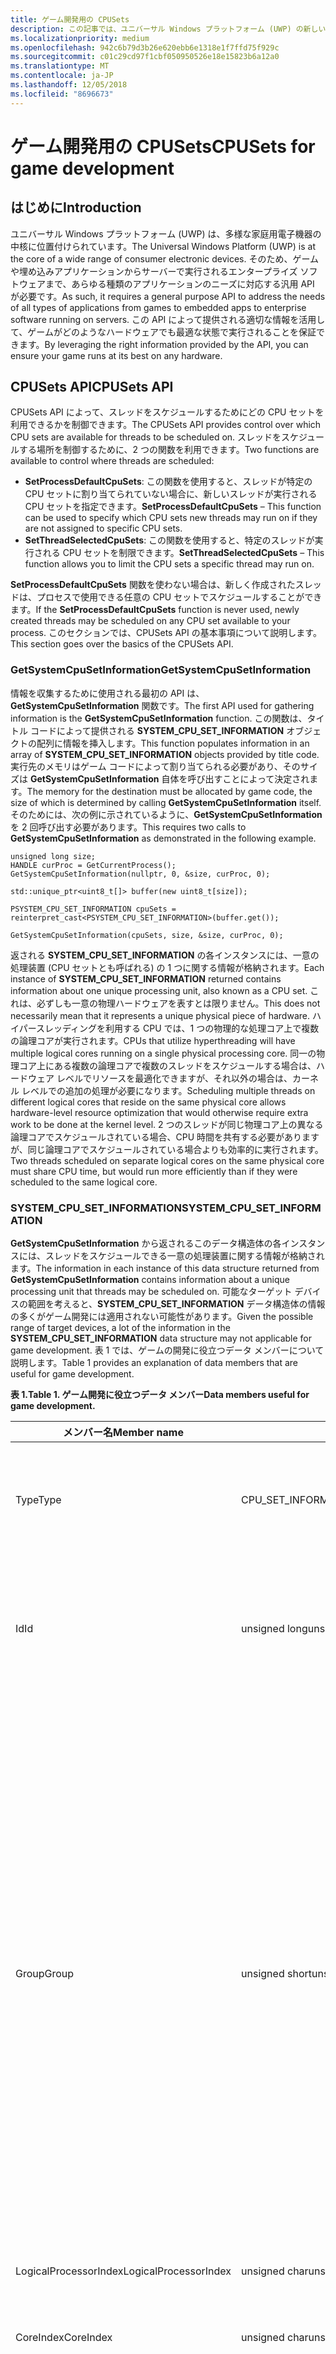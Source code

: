 ```yaml
---
title: ゲーム開発用の CPUSets
description: この記事では、ユニバーサル Windows プラットフォーム (UWP) の新しい CPUSets API の概要を説明し、ゲームとアプリケーションの開発に関連する主な情報を紹介します。
ms.localizationpriority: medium
ms.openlocfilehash: 942c6b79d3b26e620ebb6e1318e1f7ffd75f929c
ms.sourcegitcommit: c01c29cd97f1cbf050950526e18e15823b6a12a0
ms.translationtype: MT
ms.contentlocale: ja-JP
ms.lasthandoff: 12/05/2018
ms.locfileid: "8696673"
---
```

# <a name="cpusets-for-game-development"></a><span data-ttu-id="eac48-103">ゲーム開発用の CPUSets</span><span class="sxs-lookup"><span data-stu-id="eac48-103">CPUSets for game development</span></span>

## <a name="introduction"></a><span data-ttu-id="eac48-104">はじめに</span><span class="sxs-lookup"><span data-stu-id="eac48-104">Introduction</span></span>

<span data-ttu-id="eac48-105">ユニバーサル Windows プラットフォーム (UWP) は、多様な家庭用電子機器の中核に位置付けられています。</span><span class="sxs-lookup"><span data-stu-id="eac48-105">The Universal Windows Platform (UWP) is at the core of a wide range of consumer electronic devices.</span></span> <span data-ttu-id="eac48-106">そのため、ゲームや埋め込みアプリケーションからサーバーで実行されるエンタープライズ ソフトウェアまで、あらゆる種類のアプリケーションのニーズに対応する汎用 API が必要です。</span><span class="sxs-lookup"><span data-stu-id="eac48-106">As such, it requires a general purpose API to address the needs of all types of applications from games to embedded apps to enterprise software running on servers.</span></span> <span data-ttu-id="eac48-107">この API によって提供される適切な情報を活用して、ゲームがどのようなハードウェアでも最適な状態で実行されることを保証できます。</span><span class="sxs-lookup"><span data-stu-id="eac48-107">By leveraging the right information provided by the API, you can ensure your game runs at its best on any hardware.</span></span>

## <a name="cpusets-api"></a><span data-ttu-id="eac48-108">CPUSets API</span><span class="sxs-lookup"><span data-stu-id="eac48-108">CPUSets API</span></span>

<span data-ttu-id="eac48-109">CPUSets API によって、スレッドをスケジュールするためにどの CPU セットを利用できるかを制御できます。</span><span class="sxs-lookup"><span data-stu-id="eac48-109">The CPUSets API provides control over which CPU sets are available for threads to be scheduled on.</span></span> <span data-ttu-id="eac48-110">スレッドをスケジュールする場所を制御するために、2 つの関数を利用できます。</span><span class="sxs-lookup"><span data-stu-id="eac48-110">Two functions are available to control where threads are scheduled:</span></span>
- <span data-ttu-id="eac48-111">**SetProcessDefaultCpuSets**: この関数を使用すると、スレッドが特定の CPU セットに割り当てられていない場合に、新しいスレッドが実行される CPU セットを指定できます。</span><span class="sxs-lookup"><span data-stu-id="eac48-111">**SetProcessDefaultCpuSets** – This function can be used to specify which CPU sets new threads may run on if they are not assigned to specific CPU sets.</span></span>
- <span data-ttu-id="eac48-112">**SetThreadSelectedCpuSets**: この関数を使用すると、特定のスレッドが実行される CPU セットを制限できます。</span><span class="sxs-lookup"><span data-stu-id="eac48-112">**SetThreadSelectedCpuSets** – This function allows you to limit the CPU sets a specific thread may run on.</span></span>

<span data-ttu-id="eac48-113">**SetProcessDefaultCpuSets** 関数を使わない場合は、新しく作成されたスレッドは、プロセスで使用できる任意の CPU セットでスケジュールすることができます。</span><span class="sxs-lookup"><span data-stu-id="eac48-113">If the **SetProcessDefaultCpuSets** function is never used, newly created threads may be scheduled on any CPU set available to your process.</span></span> <span data-ttu-id="eac48-114">このセクションでは、CPUSets API の基本事項について説明します。</span><span class="sxs-lookup"><span data-stu-id="eac48-114">This section goes over the basics of the CPUSets API.</span></span>

### <a name="getsystemcpusetinformation"></a><span data-ttu-id="eac48-115">GetSystemCpuSetInformation</span><span class="sxs-lookup"><span data-stu-id="eac48-115">GetSystemCpuSetInformation</span></span>

<span data-ttu-id="eac48-116">情報を収集するために使用される最初の API は、**GetSystemCpuSetInformation** 関数です。</span><span class="sxs-lookup"><span data-stu-id="eac48-116">The first API used for gathering information is the **GetSystemCpuSetInformation** function.</span></span> <span data-ttu-id="eac48-117">この関数は、タイトル コードによって提供される **SYSTEM_CPU_SET_INFORMATION** オブジェクトの配列に情報を挿入します。</span><span class="sxs-lookup"><span data-stu-id="eac48-117">This function populates information in an array of **SYSTEM_CPU_SET_INFORMATION** objects provided by title code.</span></span> <span data-ttu-id="eac48-118">実行先のメモリはゲーム コードによって割り当てられる必要があり、そのサイズは **GetSystemCpuSetInformation** 自体を呼び出すことによって決定されます。</span><span class="sxs-lookup"><span data-stu-id="eac48-118">The memory for the destination must be allocated by game code, the size of which is determined by calling **GetSystemCpuSetInformation** itself.</span></span> <span data-ttu-id="eac48-119">そのためには、次の例に示されているように、**GetSystemCpuSetInformation** を 2 回呼び出す必要があります。</span><span class="sxs-lookup"><span data-stu-id="eac48-119">This requires two calls to **GetSystemCpuSetInformation** as demonstrated in the following example.</span></span>

```
unsigned long size;
HANDLE curProc = GetCurrentProcess();
GetSystemCpuSetInformation(nullptr, 0, &size, curProc, 0);

std::unique_ptr<uint8_t[]> buffer(new uint8_t[size]);

PSYSTEM_CPU_SET_INFORMATION cpuSets = reinterpret_cast<PSYSTEM_CPU_SET_INFORMATION>(buffer.get());
  
GetSystemCpuSetInformation(cpuSets, size, &size, curProc, 0);
```

<span data-ttu-id="eac48-120">返される **SYSTEM_CPU_SET_INFORMATION** の各インスタンスには、一意の処理装置 (CPU セットとも呼ばれる) の 1 つに関する情報が格納されます。</span><span class="sxs-lookup"><span data-stu-id="eac48-120">Each instance of **SYSTEM_CPU_SET_INFORMATION** returned contains information about one unique processing unit, also known as a CPU set.</span></span> <span data-ttu-id="eac48-121">これは、必ずしも一意の物理ハードウェアを表すとは限りません。</span><span class="sxs-lookup"><span data-stu-id="eac48-121">This does not necessarily mean that it represents a unique physical piece of hardware.</span></span> <span data-ttu-id="eac48-122">ハイパースレッディングを利用する CPU では、1 つの物理的な処理コア上で複数の論理コアが実行されます。</span><span class="sxs-lookup"><span data-stu-id="eac48-122">CPUs that utilize hyperthreading will have multiple logical cores running on a single physical processing core.</span></span> <span data-ttu-id="eac48-123">同一の物理コア上にある複数の論理コアで複数のスレッドをスケジュールする場合は、ハードウェア レベルでリソースを最適化できますが、それ以外の場合は、カーネル レベルでの追加の処理が必要になります。</span><span class="sxs-lookup"><span data-stu-id="eac48-123">Scheduling multiple threads on different logical cores that reside on the same physical core allows hardware-level resource optimization that would otherwise require extra work to be done at the kernel level.</span></span> <span data-ttu-id="eac48-124">2 つのスレッドが同じ物理コア上の異なる論理コアでスケジュールされている場合、CPU 時間を共有する必要がありますが、同じ論理コアでスケジュールされている場合よりも効率的に実行されます。</span><span class="sxs-lookup"><span data-stu-id="eac48-124">Two threads scheduled on separate logical cores on the same physical core must share CPU time, but would run more efficiently than if they were scheduled to the same logical core.</span></span>

### <a name="systemcpusetinformation"></a><span data-ttu-id="eac48-125">SYSTEM_CPU_SET_INFORMATION</span><span class="sxs-lookup"><span data-stu-id="eac48-125">SYSTEM_CPU_SET_INFORMATION</span></span>

<span data-ttu-id="eac48-126">**GetSystemCpuSetInformation** から返されるこのデータ構造体の各インスタンスには、スレッドをスケジュールできる一意の処理装置に関する情報が格納されます。</span><span class="sxs-lookup"><span data-stu-id="eac48-126">The information in each instance of this data structure returned from **GetSystemCpuSetInformation** contains information about a unique processing unit that threads may be scheduled on.</span></span> <span data-ttu-id="eac48-127">可能なターゲット デバイスの範囲を考えると、**SYSTEM_CPU_SET_INFORMATION** データ構造体の情報の多くがゲーム開発には適用されない可能性があります。</span><span class="sxs-lookup"><span data-stu-id="eac48-127">Given the possible range of target devices, a lot of the information in the **SYSTEM_CPU_SET_INFORMATION** data structure may not applicable for game development.</span></span> <span data-ttu-id="eac48-128">表 1 では、ゲームの開発に役立つデータ メンバーについて説明します。</span><span class="sxs-lookup"><span data-stu-id="eac48-128">Table 1 provides an explanation of data members that are useful for game development.</span></span>

 **<span data-ttu-id="eac48-129">表 1.</span><span class="sxs-lookup"><span data-stu-id="eac48-129">Table 1.</span></span> <span data-ttu-id="eac48-130">ゲーム開発に役立つデータ メンバー</span><span class="sxs-lookup"><span data-stu-id="eac48-130">Data members useful for game development.</span></span>**

| <span data-ttu-id="eac48-131">メンバー名</span><span class="sxs-lookup"><span data-stu-id="eac48-131">Member name</span></span>  | <span data-ttu-id="eac48-132">データ型</span><span class="sxs-lookup"><span data-stu-id="eac48-132">Data type</span></span> | <span data-ttu-id="eac48-133">説明</span><span class="sxs-lookup"><span data-stu-id="eac48-133">Description</span></span> |
| ------------- | ------------- | ------------- |
| <span data-ttu-id="eac48-134">Type</span><span class="sxs-lookup"><span data-stu-id="eac48-134">Type</span></span>  | <span data-ttu-id="eac48-135">CPU_SET_INFORMATION_TYPE</span><span class="sxs-lookup"><span data-stu-id="eac48-135">CPU_SET_INFORMATION_TYPE</span></span>  | <span data-ttu-id="eac48-136">構造体内の情報の種類です。</span><span class="sxs-lookup"><span data-stu-id="eac48-136">The type of information in the structure.</span></span> <span data-ttu-id="eac48-137">この値が **CpuSetInformation** ではない場合、この値は無視されます。</span><span class="sxs-lookup"><span data-stu-id="eac48-137">If the value of this is not **CpuSetInformation**, it should be ignored.</span></span>  |
| <span data-ttu-id="eac48-138">Id</span><span class="sxs-lookup"><span data-stu-id="eac48-138">Id</span></span>  | <span data-ttu-id="eac48-139">unsigned long</span><span class="sxs-lookup"><span data-stu-id="eac48-139">unsigned long</span></span>  | <span data-ttu-id="eac48-140">指定した CPU セットの ID です。</span><span class="sxs-lookup"><span data-stu-id="eac48-140">The ID of the specified CPU set.</span></span> <span data-ttu-id="eac48-141">これは、**SetThreadSelectedCpuSets** などの CPU セット関数で使用する必要がある ID です。</span><span class="sxs-lookup"><span data-stu-id="eac48-141">This is the ID that should be used with CPU set functions such as **SetThreadSelectedCpuSets**.</span></span>  |
| <span data-ttu-id="eac48-142">Group</span><span class="sxs-lookup"><span data-stu-id="eac48-142">Group</span></span>  | <span data-ttu-id="eac48-143">unsigned short</span><span class="sxs-lookup"><span data-stu-id="eac48-143">unsigned short</span></span>  | <span data-ttu-id="eac48-144">CPU セットの "プロセッサ グループ" を指定します。</span><span class="sxs-lookup"><span data-stu-id="eac48-144">Specifies the “processor group” of the CPU set.</span></span> <span data-ttu-id="eac48-145">プロセッサ グループを使用すると、PC で 64 個を超える論理コアを使用でき、システムの実行中に CPU のホット スワップが可能になります。</span><span class="sxs-lookup"><span data-stu-id="eac48-145">Processor groups allow a PC to have more than 64 logical cores, and allow for hot swapping of CPUs while the system is running.</span></span> <span data-ttu-id="eac48-146">サーバー以外で複数のグループを持つ PC は一般的ではありません。</span><span class="sxs-lookup"><span data-stu-id="eac48-146">It is uncommon to see a PC that is not a server with more than one group.</span></span> <span data-ttu-id="eac48-147">ほとんどのコンシューマー向け PC ではプロセッサ グループは 1 つだけであるため、大規模なサーバーやサーバー ファームで実行されるアプリケーションを作成している場合を除き、単一グループの CPU セットを使用することをお勧めします。</span><span class="sxs-lookup"><span data-stu-id="eac48-147">Unless you are writing applications meant to run on large servers or server farms, it is best to use CPU sets in a single group because most consumer PCs will only have one processor group.</span></span> <span data-ttu-id="eac48-148">この構造体の他のすべての値は、グループを基準にしています。</span><span class="sxs-lookup"><span data-stu-id="eac48-148">All other values in this structure are relative to the Group.</span></span>  |
| <span data-ttu-id="eac48-149">LogicalProcessorIndex</span><span class="sxs-lookup"><span data-stu-id="eac48-149">LogicalProcessorIndex</span></span>  | <span data-ttu-id="eac48-150">unsigned char</span><span class="sxs-lookup"><span data-stu-id="eac48-150">unsigned char</span></span>  | <span data-ttu-id="eac48-151">グループを基準とした CPU セットのインデックス。</span><span class="sxs-lookup"><span data-stu-id="eac48-151">Group relative index of the CPU set</span></span>  |
| <span data-ttu-id="eac48-152">CoreIndex</span><span class="sxs-lookup"><span data-stu-id="eac48-152">CoreIndex</span></span>  | <span data-ttu-id="eac48-153">unsigned char</span><span class="sxs-lookup"><span data-stu-id="eac48-153">unsigned char</span></span>  | <span data-ttu-id="eac48-154">グループを基準とした、CPU セットが配置されている物理 CPU コアのインデックス。</span><span class="sxs-lookup"><span data-stu-id="eac48-154">Group relative index of the physical CPU core where the CPU set is located</span></span>  |
| <span data-ttu-id="eac48-155">LastLevelCacheIndex</span><span class="sxs-lookup"><span data-stu-id="eac48-155">LastLevelCacheIndex</span></span>  | <span data-ttu-id="eac48-156">unsigned char</span><span class="sxs-lookup"><span data-stu-id="eac48-156">unsigned char</span></span>  | <span data-ttu-id="eac48-157">グループを基準とした、この CPU セットに関連付けられているラスト レベル キャッシュのインデックス。</span><span class="sxs-lookup"><span data-stu-id="eac48-157">Group relative index of the last cache associated with this CPU set.</span></span> <span data-ttu-id="eac48-158">システムが NUMA ノードを利用している場合を除き、これは最も低速のキャッシュで、通常、L2 または L3 キャッシュです。</span><span class="sxs-lookup"><span data-stu-id="eac48-158">This is the slowest cache unless the system utilizes NUMA nodes, usually the L2 or L3 cache.</span></span>  |

<br />

<span data-ttu-id="eac48-159">その他のデータ メンバーが提供する情報は、コンシューマー向け PC やコンシューマー向けデバイスの CPU との関連性が低く、有用ではない傾向があります。</span><span class="sxs-lookup"><span data-stu-id="eac48-159">The other data members provide information that is unlikely to describe CPUs in consumer PCs or other consumer devices and is unlikely to be useful.</span></span> <span data-ttu-id="eac48-160">返されるデータによって提供される情報は、さまざまな方法でスレッドを編成するために使用できます。</span><span class="sxs-lookup"><span data-stu-id="eac48-160">The information provided by the data returned can then be used to organize threads in various ways.</span></span> <span data-ttu-id="eac48-161">このホワイト ペーパーの「[ゲーム開発に関する考慮事項](#considerations-for-game-development)」では、このデータを活用してスレッドの割り当てを最適化する方法について詳しく説明しています。</span><span class="sxs-lookup"><span data-stu-id="eac48-161">The [Considerations for game development](#considerations-for-game-development) section of this white paper details a few ways to leverage this data to optimize thread allocation.</span></span>

<span data-ttu-id="eac48-162">次に、さまざまな種類のハードウェアで実行される UWP アプリケーションから収集される情報の種類について、例をいくつか示します。</span><span class="sxs-lookup"><span data-stu-id="eac48-162">The following are some examples of the type of information gathered from UWP applications running on various types of hardware.</span></span>

**<span data-ttu-id="eac48-163">表 2.</span><span class="sxs-lookup"><span data-stu-id="eac48-163">Table 2.</span></span> <span data-ttu-id="eac48-164">Microsoft Lumia 950 で実行されている UWP アプリから返された情報。</span><span class="sxs-lookup"><span data-stu-id="eac48-164">Information returned from a UWP app running on a Microsoft Lumia 950.</span></span> <span data-ttu-id="eac48-165">これは、複数のラスト レベル キャッシュを持つシステムの例です。</span><span class="sxs-lookup"><span data-stu-id="eac48-165">This is an example of a system that has multiple last level caches.</span></span> <span data-ttu-id="eac48-166">Lumia 950 は、デュアル コア ARM Cortex A57 CPU とクアッド コア ARM Cortex A53 CPU を内蔵した Qualcomm 808 Snapdragon プロセッサを搭載しています。</span><span class="sxs-lookup"><span data-stu-id="eac48-166">The Lumia 950 features a Qualcomm 808 Snapdragon process that contains a dual core ARM Cortex A57 and quad core ARM Cortex A53 CPUs.</span></span>**

  ![表 2](images/cpusets-table2.png)

**<span data-ttu-id="eac48-168">表 3.</span><span class="sxs-lookup"><span data-stu-id="eac48-168">Table 3.</span></span> <span data-ttu-id="eac48-169">一般的な PC で実行されている UWP アプリから返された情報。</span><span class="sxs-lookup"><span data-stu-id="eac48-169">Information returned from a UWP app running on a typical PC.</span></span> <span data-ttu-id="eac48-170">これは、ハイパースレッディングを使用しているシステムの例です。各物理コアには、スレッドをスケジュールできる論理コアが 2 つあります。</span><span class="sxs-lookup"><span data-stu-id="eac48-170">This is an example of a system that uses hyperthreading; each physical core has two logical cores onto which threads can be scheduled.</span></span> <span data-ttu-id="eac48-171">この例では、システムに Intel Xenon CPU E5-2620 が搭載されています。</span><span class="sxs-lookup"><span data-stu-id="eac48-171">In this case, the system contained an Intel Xenon CPU E5-2620.</span></span>**

  ![表 3](images/cpusets-table3.png)

**<span data-ttu-id="eac48-173">表 4.</span><span class="sxs-lookup"><span data-stu-id="eac48-173">Table 4.</span></span> <span data-ttu-id="eac48-174">クアッド コア Microsoft Surface Pro 4 で実行されている UWP アプリから返された情報。</span><span class="sxs-lookup"><span data-stu-id="eac48-174">Information returned from a UWP app running on a quad core Microsoft Surface Pro 4.</span></span> <span data-ttu-id="eac48-175">このシステムには、Intel Core i5-6300 CPU が搭載されています。</span><span class="sxs-lookup"><span data-stu-id="eac48-175">This system had an Intel Core i5-6300 CPU.</span></span>**

  ![表 4](images/cpusets-table4.png)

### <a name="setthreadselectedcpusets"></a><span data-ttu-id="eac48-177">SetThreadSelectedCpuSets</span><span class="sxs-lookup"><span data-stu-id="eac48-177">SetThreadSelectedCpuSets</span></span>

<span data-ttu-id="eac48-178">これで CPU セットに関する情報が利用できるようになりました。この情報を使ってスレッドを編成できます。</span><span class="sxs-lookup"><span data-stu-id="eac48-178">Now that information about the CPU sets is available, it can be used to organize threads.</span></span> <span data-ttu-id="eac48-179">**CreateThread** で作成されたスレッドのハンドルは、スレッドをスケジュールできる対象の CPU セットの ID の配列と共に、この関数に渡されます。</span><span class="sxs-lookup"><span data-stu-id="eac48-179">The handle of a thread created with **CreateThread** is passed to this function along with an array of IDs of the CPU sets that the thread can be scheduled on.</span></span> <span data-ttu-id="eac48-180">その使用例の 1 つを、次のコードに示します。</span><span class="sxs-lookup"><span data-stu-id="eac48-180">One example of its usage is demonstrated in the following code.</span></span>

```
HANDLE audioHandle = CreateThread(nullptr, 0, AudioThread, nullptr, 0, nullptr);
unsigned long cores [] = { cpuSets[0].CpuSet.Id, cpuSets[1].CpuSet.Id };
SetThreadSelectedCpuSets(audioHandle, cores, 2);
```
<span data-ttu-id="eac48-181">この例では、スレッドは **AudioThread** として宣言されている関数に基づいて作成されます。</span><span class="sxs-lookup"><span data-stu-id="eac48-181">In this example, a thread is created based on a function declared as **AudioThread**.</span></span> <span data-ttu-id="eac48-182">このスレッドは、2 つの CPU セットのいずれかにスケジュールすることができます。</span><span class="sxs-lookup"><span data-stu-id="eac48-182">This thread is then allowed to be scheduled on one of two CPU sets.</span></span> <span data-ttu-id="eac48-183">スレッドによる CPU セットの所有権は排他的ではありません。</span><span class="sxs-lookup"><span data-stu-id="eac48-183">Thread ownership of the CPU set is not exclusive.</span></span> <span data-ttu-id="eac48-184">特定の CPU セットにロックされずに作成されたスレッドが、**AudioThread** の時間を奪う可能性があります。</span><span class="sxs-lookup"><span data-stu-id="eac48-184">Threads that are created without being locked to a specific CPU set may take time from the **AudioThread**.</span></span> <span data-ttu-id="eac48-185">同様に、作成された他のスレッドが、後でこれらの CPU セットの一方または両方にロックされる可能性もあります。</span><span class="sxs-lookup"><span data-stu-id="eac48-185">Likewise, other threads created may also be locked to one or both of these CPU sets at a later time.</span></span>

### <a name="setprocessdefaultcpusets"></a><span data-ttu-id="eac48-186">SetProcessDefaultCpuSets</span><span class="sxs-lookup"><span data-stu-id="eac48-186">SetProcessDefaultCpuSets</span></span>

<span data-ttu-id="eac48-187">**SetThreadSelectedCpuSets** の逆が **SetProcessDefaultCpuSets** です。</span><span class="sxs-lookup"><span data-stu-id="eac48-187">The converse to **SetThreadSelectedCpuSets** is **SetProcessDefaultCpuSets**.</span></span> <span data-ttu-id="eac48-188">スレッドは、作成されるときに、特定の CPU セットにロックされる必要はありません。</span><span class="sxs-lookup"><span data-stu-id="eac48-188">When threads are created, they do not need to be locked into certain CPU sets.</span></span> <span data-ttu-id="eac48-189">これらのスレッドを特定の CPU セット (たとえば、レンダリング スレッドまたはオーディオのスレッドで使われるもの) で実行する必要がない場合は、この関数を使用して、スレッドをスケジュールできる対象のコアを指定できます。</span><span class="sxs-lookup"><span data-stu-id="eac48-189">If you do not want these threads to run on specific CPU sets (those used by your render thread or audio thread for example), you can use this function to specify which cores these threads are allowed to be scheduled on.</span></span>

## <a name="considerations-for-game-development"></a><span data-ttu-id="eac48-190">ゲーム開発に関する考慮事項</span><span class="sxs-lookup"><span data-stu-id="eac48-190">Considerations for game development</span></span>

<span data-ttu-id="eac48-191">既に説明したように、CPUSets API は、スレッドのスケジュールに関して多くの情報と柔軟性を提供します。</span><span class="sxs-lookup"><span data-stu-id="eac48-191">As we've seen, the CPUSets API provides a lot of information and flexibility when it comes to scheduling threads.</span></span> <span data-ttu-id="eac48-192">ボトムアップのアプローチでこのデータの用途を探すよりも、トップダウンのアプローチで、一般的なシナリオに対応するためにこのデータをどのように利用できるかを考える方が効果的です。</span><span class="sxs-lookup"><span data-stu-id="eac48-192">Instead of taking the bottom-up approach of trying to find uses for this data, it is more effective to take the top-down approach of finding how the data can be used to accommodate common scenarios.</span></span>

### <a name="working-with-time-critical-threads-and-hyperthreading"></a><span data-ttu-id="eac48-193">タイム クリティカルなスレッドとハイパースレッディングの使用</span><span class="sxs-lookup"><span data-stu-id="eac48-193">Working with time critical threads and hyperthreading</span></span>

<span data-ttu-id="eac48-194">この方法は、ゲームで複数のスレッドをリアルタイムで実行する必要があり、他のワーカー スレッドが必要とする CPU 時間が比較的少ない場合に有効です。</span><span class="sxs-lookup"><span data-stu-id="eac48-194">This method is effective if your game has a few threads that must run in real time along with other worker threads that require relatively little CPU time.</span></span> <span data-ttu-id="eac48-195">最適なゲーム エクスペリエンスを提供するために、継続的 BGM など、いくつかのタスクは中断することなく実行される必要があります。</span><span class="sxs-lookup"><span data-stu-id="eac48-195">Some tasks, like continuous background music, must run without interruption for an optimal gaming experience.</span></span> <span data-ttu-id="eac48-196">オーディオ スレッドでは、1 つのフレームのスタベーションによってポップ ノイズやグリッチ ノイズが発生する可能性があるため、各フレームで必要な量の CPU 時間が提供されることが重要です。</span><span class="sxs-lookup"><span data-stu-id="eac48-196">Even a single frame of starvation for an audio thread may cause popping or glitching, so it is critical that it receives the necessary amount of CPU time every frame.</span></span>

<span data-ttu-id="eac48-197">**SetThreadSelectedCpuSets** を **SetProcessDefaultCpuSets** と組み合わせて使用することにより、大量のスレッドでもワーカー スレッドによって中断されることなく継続できます。</span><span class="sxs-lookup"><span data-stu-id="eac48-197">Using **SetThreadSelectedCpuSets** in conjunction with **SetProcessDefaultCpuSets** can ensure your heavy threads remain uninterrupted by any worker threads.</span></span> <span data-ttu-id="eac48-198">**SetThreadSelectedCpuSets** を使用して、大量のスレッドを特定の CPU セットに割り当てることができます。</span><span class="sxs-lookup"><span data-stu-id="eac48-198">**SetThreadSelectedCpuSets** can be used to assign your heavy threads to specific CPU sets.</span></span> <span data-ttu-id="eac48-199">次に、**SetProcessDefaultCpuSets** を使用して、作成済みで割り当てられていないスレッドを、他の CPU セットに割り当てることができます。</span><span class="sxs-lookup"><span data-stu-id="eac48-199">**SetProcessDefaultCpuSets** can then be used to make sure any unassigned threads created are put on other CPU sets.</span></span> <span data-ttu-id="eac48-200">ハイパースレッディングを利用する CPU の場合は、論理コアが同一物理コア上にあることも重要です。</span><span class="sxs-lookup"><span data-stu-id="eac48-200">In the case of CPUs that utilize hyperthreading, it's also important to account for logical cores on the same physical core.</span></span> <span data-ttu-id="eac48-201">リアルタイムの応答性を必要とするスレッドと同じ物理コアを共有する論理コアで、ワーカー スレッドを実行しないでください。</span><span class="sxs-lookup"><span data-stu-id="eac48-201">Worker threads should not be allowed to run on logical cores that share the same physical core as a thread that you want to run with real time responsiveness.</span></span> <span data-ttu-id="eac48-202">次のコードは、PC でハイパースレッディングを使用しているかどうかを判断する方法を示しています。</span><span class="sxs-lookup"><span data-stu-id="eac48-202">The following code demonstrates how to determine whether a PC uses hyperthreading.</span></span>

```
unsigned long retsize = 0;
(void)GetSystemCpuSetInformation( nullptr, 0, &retsize,
    GetCurrentProcess(), 0);
 
std::unique_ptr<uint8_t[]> data( new uint8_t[retsize] );
if ( !GetSystemCpuSetInformation(
    reinterpret_cast<PSYSTEM_CPU_SET_INFORMATION>( data.get() ),
    retsize, &retsize, GetCurrentProcess(), 0) )
{
    // Error!
}
 
std::set<DWORD> cores;
std::vector<DWORD> processors;
uint8_t const * ptr = data.get();
for( DWORD size = 0; size < retsize; ) {
    auto info = reinterpret_cast<const SYSTEM_CPU_SET_INFORMATION*>( ptr );
    if ( info->Type == CpuSetInformation ) {
         processors.push_back( info->CpuSet.Id );
         cores.insert( info->CpuSet.CoreIndex );
    }
    ptr += info->Size;
    size += info->Size;
}
 
bool hyperthreaded = processors.size() != cores.size();
```

<span data-ttu-id="eac48-203">システムでハイパースレッディングを利用している場合、既定の CPU セットに、リアルタイム スレッドと同じ物理コア上にある論理コアが含まれていないことが重要です。</span><span class="sxs-lookup"><span data-stu-id="eac48-203">If the system utilizes hyperthreading, it is important that the set of default CPU sets does not include any logical cores on the same physical core as any real time threads.</span></span> <span data-ttu-id="eac48-204">システムがハイパースレッディングを利用していない場合は、既定の CPU セットに、オーディオ スレッドを実行する CPU セットと同じコアが含まれていないことを確認するだけで済みます。</span><span class="sxs-lookup"><span data-stu-id="eac48-204">If the system is not hyperthreading, it is only necessary to make sure that the default CPU sets do not include the same core as the CPU set running your audio thread.</span></span>

<span data-ttu-id="eac48-205">物理コアに基づいてスレッドを編成する例については、「[その他の情報](#additional-resources)」セクションに示されている GitHub リポジトリで入手できる CPUSets のサンプルをご覧ください。</span><span class="sxs-lookup"><span data-stu-id="eac48-205">An example of organizing threads based on physical cores can be found in the CPUSets sample available on the GitHub repository linked in the [Additional resources](#additional-resources) section.</span></span>

### <a name="reducing-the-cost-of-cache-coherence-with-last-level-cache"></a><span data-ttu-id="eac48-206">ラスト レベル キャッシュによるキャッシュの一貫性のコスト削減</span><span class="sxs-lookup"><span data-stu-id="eac48-206">Reducing the cost of cache coherence with last level cache</span></span>

<span data-ttu-id="eac48-207">キャッシュの一貫性とは、同じデータを操作する複数のハードウェア リソースの間でメモリにキャッシュされた内容が同じであるという概念です。</span><span class="sxs-lookup"><span data-stu-id="eac48-207">Cache coherency is the concept that cached memory is the same across multiple hardware resources that act on the same data.</span></span> <span data-ttu-id="eac48-208">別のコアでスケジュールされている複数のスレッドが同じデータを操作する場合、異なるキャッシュにある同じデータの別のコピーを操作している可能性があります。</span><span class="sxs-lookup"><span data-stu-id="eac48-208">If threads are scheduled on different cores, but work on the same data, they may be working on separate copies of that data in different caches.</span></span> <span data-ttu-id="eac48-209">正しい結果を得るには、これらのキャッシュが相互に一貫している必要があります。</span><span class="sxs-lookup"><span data-stu-id="eac48-209">In order to get correct results, these caches must be kept coherent with each other.</span></span> <span data-ttu-id="eac48-210">複数のキャッシュ間で一貫性を維持することは、割高になりますが、マルチコア システムを運用するために必要なことです。</span><span class="sxs-lookup"><span data-stu-id="eac48-210">Maintaining coherency between multiple caches is relatively expensive, but necessary for any multi-core system to operate.</span></span> <span data-ttu-id="eac48-211">さらに、キャッシュの一貫性は完全にクライアント コードの制御の範囲外です。基になるシステムが、独立してコア間の共有メモリ リソースにアクセスすることによって、キャッシュを最新の状態に保ちます。</span><span class="sxs-lookup"><span data-stu-id="eac48-211">Additionally, it is completely out of the control of client code; the underlying system works independently to keep caches up to date by accessing shared memory resources between cores.</span></span>

<span data-ttu-id="eac48-212">ゲームに特に大量のデータを共有する複数のスレッドがある場合、ラスト レベル キャッシュを共有する CPU セットでスレッドをスケジュールすることによって、キャッシュの一貫性のコストを最小限に抑えることができます。</span><span class="sxs-lookup"><span data-stu-id="eac48-212">If your game has multiple threads that share an especially large amount of data, you can minimize the cost of cache coherency by ensuring that they are scheduled on CPU sets that share a last level cache.</span></span> <span data-ttu-id="eac48-213">ラスト レベル キャッシュは、NUMA ノードを使用しないシステムのコアで使用可能な最も低速のキャッシュです。</span><span class="sxs-lookup"><span data-stu-id="eac48-213">The last level cache is the slowest cache available to a core on systems that do not utilize NUMA nodes.</span></span> <span data-ttu-id="eac48-214">ゲーム PC で NUMA ノードが使用されていることは非常にまれです。</span><span class="sxs-lookup"><span data-stu-id="eac48-214">It is extremely rare for a gaming PC to utilize NUMA nodes.</span></span> <span data-ttu-id="eac48-215">コアがラスト レベル キャッシュを共有していない場合、一貫性を維持するには、より高いレベルの (したがって低速の) メモリ リソースにアクセスする必要があります。</span><span class="sxs-lookup"><span data-stu-id="eac48-215">If cores do not share a last level cache, maintaining coherency would require accessing higher level, and therefore slower, memory resources.</span></span> <span data-ttu-id="eac48-216">キャッシュと物理コアを共有する個別の CPU セットに 2 つのスレッドをロックすると、特定のフレームで 50% 以上の時間を必要としない場合、個別の物理コアでスレッドをスケジュールするよりもパフォーマンスが高くなります。</span><span class="sxs-lookup"><span data-stu-id="eac48-216">Locking two threads to separate CPU sets that share a cache and a physical core may provide even better performance than scheduling them on separate physical cores if they do not require more than 50% of the time in any given frame.</span></span> 

<span data-ttu-id="eac48-217">次のコード例では、頻繁に通信するスレッドがラスト レベル キャッシュを共有できるかどうかを判断する方法を示します。</span><span class="sxs-lookup"><span data-stu-id="eac48-217">This code example shows how to determine whether threads that communicate frequently can share a last level cache.</span></span>

```
unsigned long retsize = 0;
(void)GetSystemCpuSetInformation(nullptr, 0, &retsize,
    GetCurrentProcess(), 0);
 
std::unique_ptr<uint8_t[]> data(new uint8_t[retsize]);
if (!GetSystemCpuSetInformation(
    reinterpret_cast<PSYSTEM_CPU_SET_INFORMATION>(data.get()),
    retsize, &retsize, GetCurrentProcess(), 0))
{
    // Error!
}
 
unsigned long count = retsize / sizeof(SYSTEM_CPU_SET_INFORMATION);
bool sharedcache = false;
 
std::map<unsigned char, std::vector<SYSTEM_CPU_SET_INFORMATION>> cachemap;
for (size_t i = 0; i < count; ++i)
{
    auto cpuset = reinterpret_cast<PSYSTEM_CPU_SET_INFORMATION>(data.get())[i];
    if (cpuset.Type == CPU_SET_INFORMATION_TYPE::CpuSetInformation)
    {
        if (cachemap.find(cpuset.CpuSet.LastLevelCacheIndex) == cachemap.end())
        {
            std::pair<unsigned char, std::vector<SYSTEM_CPU_SET_INFORMATION>> newvalue;
            newvalue.first = cpuset.CpuSet.LastLevelCacheIndex;
            newvalue.second.push_back(cpuset);
            cachemap.insert(newvalue);
        }
        else
        {
            sharedcache = true;
            cachemap[cpuset.CpuSet.LastLevelCacheIndex].push_back(cpuset);
        }
    }
}
```

<span data-ttu-id="eac48-218">図 1 に示すキャッシュ レイアウトは、システムに見られるレイアウトの例です。</span><span class="sxs-lookup"><span data-stu-id="eac48-218">The cache layout illustrated in Figure 1 is an example of the type of layout you might see from a system.</span></span> <span data-ttu-id="eac48-219">次の図は、Microsoft Lumia 950 のキャッシュを図示したものです。</span><span class="sxs-lookup"><span data-stu-id="eac48-219">This figure is an illustration of the caches found in a Microsoft Lumia 950.</span></span> <span data-ttu-id="eac48-220">CPU 256 と CPU 260 の間でスレッド間通信が発生する場合、システムが L2 キャッシュの一貫性を維持する必要があるため、大きなオーバーヘッドが発生します。</span><span class="sxs-lookup"><span data-stu-id="eac48-220">Inter-thread communication occurring between CPU 256 and CPU 260 would incur significant overhead because it would require the system to keep their L2 caches coherent.</span></span>

**<span data-ttu-id="eac48-221">図 1.</span><span class="sxs-lookup"><span data-stu-id="eac48-221">Figure 1.</span></span> <span data-ttu-id="eac48-222">Microsoft Lumia 950 デバイスのキャッシュ アーキテクチャ。</span><span class="sxs-lookup"><span data-stu-id="eac48-222">Cache architecture found on a Microsoft Lumia 950 device.</span></span>**

![Lumia 950 のキャッシュ](images/cpusets-lumia950cache.png)

## <a name="summary"></a><span data-ttu-id="eac48-224">まとめ</span><span class="sxs-lookup"><span data-stu-id="eac48-224">Summary</span></span>

<span data-ttu-id="eac48-225">UWP 開発で使用できる CPUSets API によって、相当な量の情報が提供され、マルチスレッド オプションを制御できます。</span><span class="sxs-lookup"><span data-stu-id="eac48-225">The CPUSets API available for UWP development provides a considerable amount of information and control over your multithreading options.</span></span> <span data-ttu-id="eac48-226">Windows 開発用の以前のマルチスレッド API と比較して、複雑な部分が増えているため学習に時間が必要ですが、柔軟性が向上しているため、最終的にはさまざまなコンシューマー向け PC やその他のハードウェア ターゲットでパフォーマンスが向上します。</span><span class="sxs-lookup"><span data-stu-id="eac48-226">The added complexities compared to previous multithreaded APIs for Windows development has some learning curve, but the increased flexibility ultimately allows for better performance across a range of consumer PCs and other hardware targets.</span></span>

## <a name="additional-resources"></a><span data-ttu-id="eac48-227">その他の資料</span><span class="sxs-lookup"><span data-stu-id="eac48-227">Additional resources</span></span>
- [<span data-ttu-id="eac48-228">CPU セット (MSDN)</span><span class="sxs-lookup"><span data-stu-id="eac48-228">CPU Sets (MSDN)</span></span>](https://msdn.microsoft.com/library/windows/desktop/mt186420(v=vs.85).aspx)
- [<span data-ttu-id="eac48-229">ATG によって提供される CPUSets のサンプル</span><span class="sxs-lookup"><span data-stu-id="eac48-229">CPUSets sample provided by ATG</span></span>](https://github.com/Microsoft/Xbox-ATG-Samples/tree/master/Samples/System/CPUSets)
- [<span data-ttu-id="eac48-230">Xbox One の UWP</span><span class="sxs-lookup"><span data-stu-id="eac48-230">UWP on Xbox One</span></span>](index.md)

